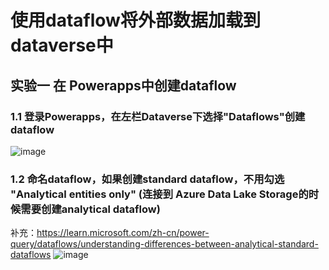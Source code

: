 # 使用dataflow将外部数据加载到dataverse中

## 实验一 在 Powerapps中创建dataflow

### 1.1 登录Powerapps，在左栏Dataverse下选择"Dataflows"创建dataflow

![image](https://user-images.githubusercontent.com/34478391/203108488-48ed10a4-c536-4090-92e8-7515766f5be2.png)
### 1.2 命名dataflow，如果创建standard dataflow，不用勾选 "Analytical entities only" (连接到 Azure Data Lake Storage的时候需要创建analytical dataflow)
补充：https://learn.microsoft.com/zh-cn/power-query/dataflows/understanding-differences-between-analytical-standard-dataflows
![image](https://user-images.githubusercontent.com/34478391/203109869-db255872-6e0c-42c0-858d-a23a7db85ca2.png)
